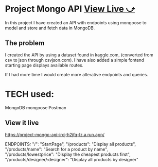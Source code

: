 # Project Mongo API [View Live &#10555;](https://project-mongo-api-ircjrh2jfq-lz.a.run.app/)

In this project I have created an API with endpoints using mongoose to model and store and fetch data in MongoDB.

## The problem

I created the API by using a dataset found in kaggle.com, (converted from csv to json through csvjson.com).
I have also added a simple fontend starting page displays available routes.

If I had more time I would create more alterative endpoints and queries.

# TECH used:
MongoDB
mongoose
Postman

## View it live

https://project-mongo-api-ircjrh2jfq-lz.a.run.app/

ENDPOINTS:
"/": "StartPage",
"/products": "Display all products",
"/products/name": "Search for a product by name",
"/products/lowestprice": "Display the cheapest products first",
"/products/designer/:designer": "Display all products by designer"
    
